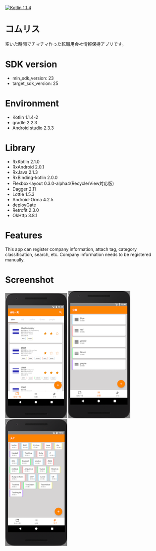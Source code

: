 [![Kotlin 1.1.4](https://img.shields.io/badge/Kotlin-1.1.4-blue.svg)](http://kotlinlang.org)

# コムリス
空いた時間でチマチマ作った転職用会社情報保持アプリです。

# SDK version
* min_sdk_version: 23
* target_sdk_version: 25

# Environment
* Kotlin 1.1.4-2
* gradle 2.2.3
* Android studio 2.3.3

# Library
* RxKotlin 2.1.0
* RxAndroid 2.0.1
* RxJava 2.1.3
* RxBinding-kotlin 2.0.0
* Flexbox-layout 0.3.0-alpha4(RecyclerView対応版)
* Dagger 2.11
* Lottie 1.5.3
* Android-Orma 4.2.5
* deployGate
* Retrofit 2.3.0
* OkHttp 3.8.1

# Features
This app can register company information, attach tag, category classification, search, etc.
Company information needs to be registered manually.

# Screenshot
<img src="images/01_main.png" width="200" /> <img src="images/02_category.png" width="200" /> <img src="images/03_tag.png" width="200" />
